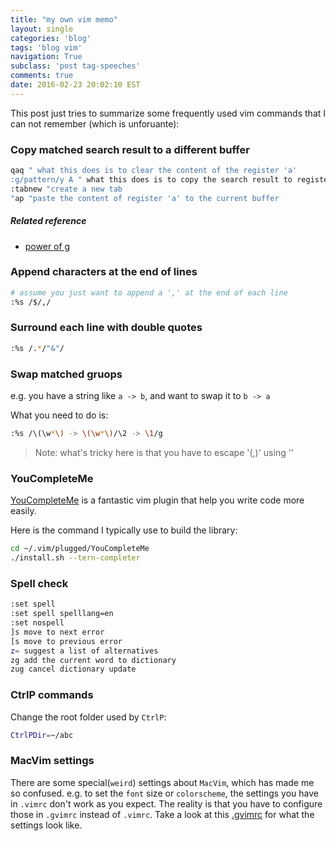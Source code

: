 ```yaml
---
title: "my own vim memo"
layout: single
categories: 'blog'
tags: 'blog vim'
navigation: True
subclass: 'post tag-speeches'
comments: true
date: 2016-02-23 20:02:10 EST
---
```


This post just tries to summarize some frequently used vim commands that I can not remember (which is unforuante):

### Copy matched search result to a different buffer

```bash
qaq " what this does is to clear the content of the register 'a'
:g/pattern/y A " what this does is to copy the search result to register 'a'
:tabnew "create a new tab
"ap "paste the content of register 'a' to the current buffer
```

##### Related reference
- [power of g](http://vim.wikia.com/wiki/VimTip227)

### Append characters at the end of lines

```bash
# assume you just want to append a ',' at the end of each line
:%s /$/,/
```

### Surround each line with double quotes

```bash
:%s /.*/"&"/
```

### Swap matched gruops

e.g. you have a string like `a -> b`, and want to swap it to `b -> a`

What you need to do is:

```bash
:%s /\(\w*\) -> \(\w*\)/\2 -> \1/g
```

> Note: what's tricky here is that you have to escape '(,)' using '\'

### YouCompleteMe
[YouCompleteMe](https://valloric.github.io/YouCompleteMe/) is a fantastic vim plugin that help you write code more easily.

Here is the command I typically use to build the library:

```bash
cd ~/.vim/plugged/YouCompleteMe
./install.sh --tern-completer
```

### Spell check

```bash
:set spell
:set spell spelllang=en
:set nospell
]s move to next error
[s move to previous error
z= suggest a list of alternatives
zg add the current word to dictionary
zug cancel dictionary update
```

### CtrlP commands

Change the root folder used by `CtrlP`:

```bash
CtrlPDir=~/abc
```

### MacVim settings

There are some special(`weird`) settings about `MacVim`, which has made me so confused. e.g. to set the `font` size or `colorscheme`, the settings you have in `.vimrc` don't work as you expect. The reality is that you have to configure those in `.gvimrc` instead of `.vimrc`. Take a look at this [.gvimrc](https://github.com/mingliangguo/mydotfiles/blob/master/.gvimrc) for what the settings look like.

